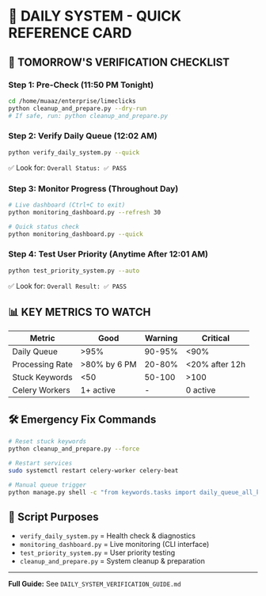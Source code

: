 # 🎯 DAILY SYSTEM - QUICK REFERENCE CARD

## 🚀 TOMORROW'S VERIFICATION CHECKLIST

### Step 1: Pre-Check (11:50 PM Tonight)
```bash
cd /home/muaaz/enterprise/limeclicks
python cleanup_and_prepare.py --dry-run
# If safe, run: python cleanup_and_prepare.py
```

### Step 2: Verify Daily Queue (12:02 AM)
```bash
python verify_daily_system.py --quick
```
✅ Look for: `Overall Status: ✅ PASS`

### Step 3: Monitor Progress (Throughout Day)
```bash
# Live dashboard (Ctrl+C to exit)
python monitoring_dashboard.py --refresh 30

# Quick status check
python monitoring_dashboard.py --quick
```

### Step 4: Test User Priority (Anytime After 12:01 AM)
```bash
python test_priority_system.py --auto
```
✅ Look for: `Overall Result: ✅ PASS`

## 📊 KEY METRICS TO WATCH

| Metric | Good | Warning | Critical |
|--------|------|---------|----------|
| Daily Queue | >95% | 90-95% | <90% |
| Processing Rate | >80% by 6 PM | 20-80% | <20% after 12h |
| Stuck Keywords | <50 | 50-100 | >100 |
| Celery Workers | 1+ active | - | 0 active |

## 🛠️ Emergency Fix Commands
```bash
# Reset stuck keywords
python cleanup_and_prepare.py --force

# Restart services  
sudo systemctl restart celery-worker celery-beat

# Manual queue trigger
python manage.py shell -c "from keywords.tasks import daily_queue_all_keywords; daily_queue_all_keywords.delay()"
```

## 📱 Script Purposes
- `verify_daily_system.py` = Health check & diagnostics
- `monitoring_dashboard.py` = Live monitoring (CLI interface)  
- `test_priority_system.py` = User priority testing
- `cleanup_and_prepare.py` = System cleanup & preparation

---
**Full Guide:** See `DAILY_SYSTEM_VERIFICATION_GUIDE.md`